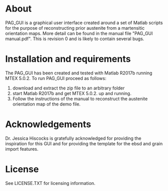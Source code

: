 About
=====

PAG_GUI is a graphical user interface created around a set of Matlab scripts for the purpose of reconstructing prior austenite from a martensitic orientation maps.
More detail can be found in the manual file "PAG_GUI manual.pdf".
This is revision 0 and is likely to contain several bugs.

Installation and requirements
=============================
The PAG_GUI has been created and tested with Matlab R2017b running MTEX 5.0.2.
To run PAG_GUI proceed as follows:
1. download and extract the zip file to an arbitrary folder
2. start Matlab R2017b and get MTEX 5.0.2. up and running.
3. Follow the instructions of the manual to reconstruct the austenite orientation map of the demo file.

Acknowledgements
================
Dr. Jessica Hiscocks is gratefully acknowledged for providing the inspiration for this GUI and for providing the template for the ebsd and grain import features.

License
=======
See LICENSE.TXT for licensing information.
